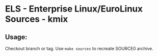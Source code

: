# ELS - Enterprise Linux/EuroLinux Sources - kmix
 
## Usage:
  Checkout branch or tag. Use `make sources` to recreate  SOURCE0 archive.
